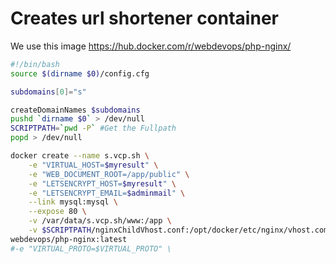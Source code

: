 # Creates url shortener container
We use this image https://hub.docker.com/r/webdevops/php-nginx/

```` bash
#!/bin/bash
source $(dirname $0)/config.cfg

subdomains[0]="s"

createDomainNames $subdomains
pushd `dirname $0` > /dev/null
SCRIPTPATH=`pwd -P` #Get the Fullpath
popd > /dev/null

docker create --name s.vcp.sh \
    -e "VIRTUAL_HOST=$myresult" \
    -e "WEB_DOCUMENT_ROOT=/app/public" \
    -e "LETSENCRYPT_HOST=$myresult" \
    -e "LETSENCRYPT_EMAIL=$adminmail" \
    --link mysql:mysql \
    --expose 80 \
    -v /var/data/s.vcp.sh/www:/app \
    -v $SCRIPTPATH/nginxChildVhost.conf:/opt/docker/etc/nginx/vhost.common.d/10-location-root.conf \
webdevops/php-nginx:latest
#-e "VIRTUAL_PROTO=$VIRTUAL_PROTO" \
````
